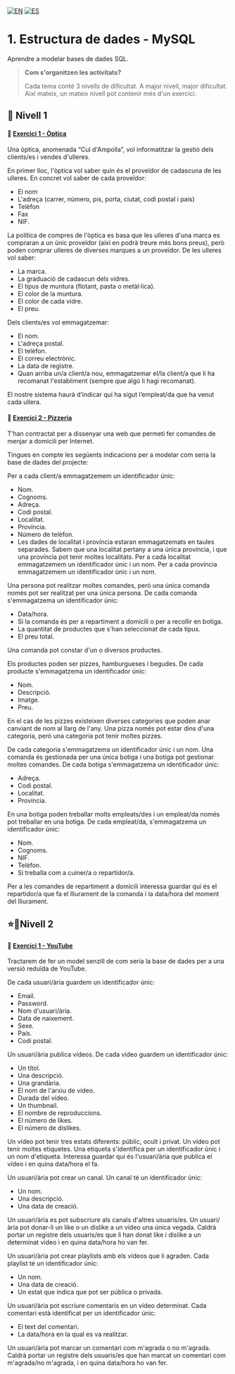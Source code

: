 [![EN](https://img.shields.io/badge/EN-blue.svg?logo=googletranslate&logoColor=white)](https://github.com/ariamdev/IT-ACADEMY-SPRINT-2/blob/main/SPRINT%202/Tasca%20S2%2001%20%20Estructura%20de%20dades%20-%20MySQL/README.md)
[![ES](https://img.shields.io/badge/ES-red.svg?logo=googletranslate&logoColor=white)](https://github.com/ariamdev/IT-ACADEMY-SPRINT-2/blob/main/SPRINT%202/Tasca%20S2%2001%20%20Estructura%20de%20dades%20-%20MySQL/README.es.md)


**1. Estructura de dades - MySQL**
=

Aprendre a modelar bases de dades SQL.


>**Com s'organitzen les activitats?**
>
>Cada tema conté 3 nivells de dificultat. A major nivell, major dificultat. Així mateix, un mateix nivell pot contenir més d'un exercici.


🌟 Nivell 1
-

#### 📍 [Exercici 1 - Òptica](https://github.com/ariamdev/IT-ACADEMY-SPRINT-2/tree/main/SPRINT%202/Tasca%20S2%2001%20%20Estructura%20de%20dades%20-%20MySQL/n1exercici1)
Una òptica, anomenada “Cul d'Ampolla”, vol informatitzar la gestió dels clients/es i vendes d'ulleres.

En primer lloc, l'òptica vol saber quin és el proveïdor de cadascuna de les ulleres. En concret vol saber de cada proveïdor:
+ El nom
+ L'adreça (carrer, número, pis, porta, ciutat, codi postal i país)
+ Telèfon
+ Fax
+ NIF.

La política de compres de l'òptica es basa que les ulleres d'una marca es compraran a un únic proveïdor (així en podrà treure més bons preus), 
però poden comprar ulleres de diverses marques a un proveïdor. De les ulleres vol saber:
+ La marca.
+ La graduació de cadascun dels vidres.
+ El tipus de muntura (flotant, pasta o metàl·lica).
+ El color de la muntura.
+ El color de cada vidre.
+ El preu.

Dels clients/es vol emmagatzemar:
+ El nom.
+ L'adreça postal.
+ El telèfon.
+ El correu electrònic.
+ La data de registre.
+ Quan arriba un/a client/a nou, emmagatzemar el/la client/a que li ha recomanat l'establiment (sempre que algú li hagi recomanat).

El nostre sistema haurà d’indicar qui ha sigut l’empleat/da que ha venut cada ullera.

#### 📍 [Exercici 2 - Pizzeria](https://github.com/ariamdev/IT-ACADEMY-SPRINT-2/tree/main/SPRINT%202/Tasca%20S2%2001%20%20Estructura%20de%20dades%20-%20MySQL/n1exercici2#cat)
T’han contractat per a dissenyar una web que permeti fer comandes de menjar a domicili per Internet.

Tingues en compte les següents indicacions per a modelar com seria la base de dades del projecte:

Per a cada client/a emmagatzemem un identificador únic:
+ Nom.
+ Cognoms.
+ Adreça.
+ Codi postal.
+ Localitat.
+ Província.
+ Número de telèfon.
+ Les dades de localitat i província estaran emmagatzemats en taules separades. Sabem que una localitat pertany a una única província, i que una província pot tenir moltes localitats. Per a cada localitat emmagatzemem un identificador únic i un nom. Per a cada província emmagatzemem un identificador únic i un nom.

Una persona pot realitzar moltes comandes, però una única comanda només pot ser realitzat per una única persona. De cada comanda s'emmagatzema un identificador únic:
+ Data/hora.
+ Si la comanda és per a repartiment a domicili o per a recollir en botiga.
+ La quantitat de productes que s'han seleccionat de cada tipus.
+ El preu total.

Una comanda pot constar d'un o diversos productes.

Els productes poden ser pizzes, hamburgueses i begudes. De cada producte s'emmagatzema un identificador únic:
+ Nom.
+ Descripció.
+ Imatge.
+ Preu.

En el cas de les pizzes existeixen diverses categories que poden anar canviant de nom al llarg de l'any.
Una pizza només pot estar dins d'una categoria, però una categoria pot tenir moltes pizzes.

De cada categoria s'emmagatzema un identificador únic i un nom. Una comanda és gestionada per una única botiga i una botiga pot gestionar moltes comandes. 
De cada botiga s'emmagatzema un identificador únic:
+ Adreça.
+ Codi postal.
+ Localitat.
+ Província.


En una botiga poden treballar molts empleats/des i un empleat/da només pot treballar en una botiga. De cada empleat/da, s'emmagatzema un identificador únic:
+ Nom.
+ Cognoms.
+ NIF.
+ Telèfon.
+ Si treballa com a cuiner/a o repartidor/a.

Per a les comandes de repartiment a domicili interessa guardar qui és el repartidor/a que fa el lliurament de la comanda i la data/hora del moment del lliurament.

⭐🌟Nivell 2
-

#### 📍 [Exercici 1 - YouTube](https://github.com/ariamdev/IT-ACADEMY-SPRINT-2/tree/main/SPRINT%202/Tasca%20S2%2001%20%20Estructura%20de%20dades%20-%20MySQL/n2exercici1)
Tractarem de fer un model senzill de com seria la base de dades per a una versió reduïda de YouTube.

De cada usuari/ària guardem un identificador únic:
+ Email.
+ Password.
+ Nom d'usuari/ària.
+ Data de naixement.
+ Sexe.
+ País.
+ Codi postal.


Un usuari/ària publica vídeos. De cada vídeo guardem un identificador únic:
+ Un títol.
+ Una descripció.
+ Una grandària.
+ El nom de l'arxiu de vídeo.
+ Durada del vídeo.
+ Un thumbnail.
+ El nombre de reproduccions.
+ El número de likes.
+ El número de dislikes.

Un vídeo pot tenir tres estats diferents: públic, ocult i privat. 
Un vídeo pot tenir moltes etiquetes. Una etiqueta s'identifica per un identificador únic i un nom d'etiqueta. 
Interessa guardar qui és l'usuari/ària que publica el vídeo i en quina data/hora el fa.

Un usuari/ària pot crear un canal. Un canal té un identificador únic:
+ Un nom.
+ Una descripció.
+ Una data de creació.


Un usuari/ària es pot subscriure als canals d'altres usuaris/es. 
Un usuari/ària pot donar-li un like o un dislike a un vídeo una única vegada. 
Caldrà portar un registre dels usuaris/es que li han donat like i dislike a un determinat vídeo i en quina data/hora ho van fer.


Un usuari/ària pot crear playlists amb els vídeos que li agraden. Cada playlist té un identificador únic:
+ Un nom.
+ Una data de creació.
+ Un estat que indica que pot ser pública o privada.


Un usuari/ària pot escriure comentaris en un vídeo determinat. Cada comentari està identificat per un identificador únic:
+ El text del comentari.
+ La data/hora en la qual es va realitzar.


Un usuari/ària pot marcar un comentari com m'agrada o no m'agrada. 
Caldrà portar un registre dels usuaris/es que han marcat un comentari com m'agrada/no m'agrada, i en quina data/hora ho van fer.

